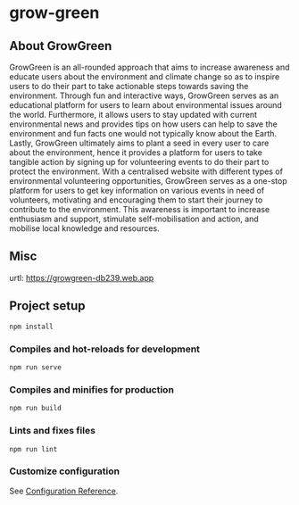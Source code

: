 # grow-green

## About GrowGreen

GrowGreen is an all-rounded approach that aims to increase awareness and educate users about the environment and climate change so as to inspire users to do their part to take actionable steps towards saving the environment. Through fun and interactive ways, GrowGreen serves as an educational platform for users to learn about environmental issues around the world. Furthermore, it allows users to stay updated with current environmental news and provides tips on how users can help to save the environment and fun facts one would not typically know about the Earth. Lastly, GrowGreen ultimately aims to plant a seed in every user to care about the environment, hence it provides a platform for users to take tangible action by signing up for volunteering events to do their part to protect the environment. With a centralised website with different types of environmental volunteering opportunities, GrowGreen serves as a one-stop platform for users to get key information on various events in need of volunteers, motivating and encouraging them to start their journey to contribute to the environment. This awareness is important to increase enthusiasm and support, stimulate self-mobilisation and action, and mobilise local knowledge and resources.

## Misc
urtl: https://growgreen-db239.web.app


## Project setup
```
npm install
```

### Compiles and hot-reloads for development
```
npm run serve
```

### Compiles and minifies for production
```
npm run build
```

### Lints and fixes files
```
npm run lint
```

### Customize configuration
See [Configuration Reference](https://cli.vuejs.org/config/).
